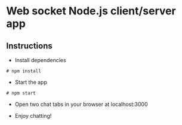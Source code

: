# Web socket Node.js client/server app

## Instructions

* Install dependencies

```
# npm install
```

* Start the app

```
# npm start

```

* Open two chat tabs in your browser at localhost:3000

* Enjoy chatting!
